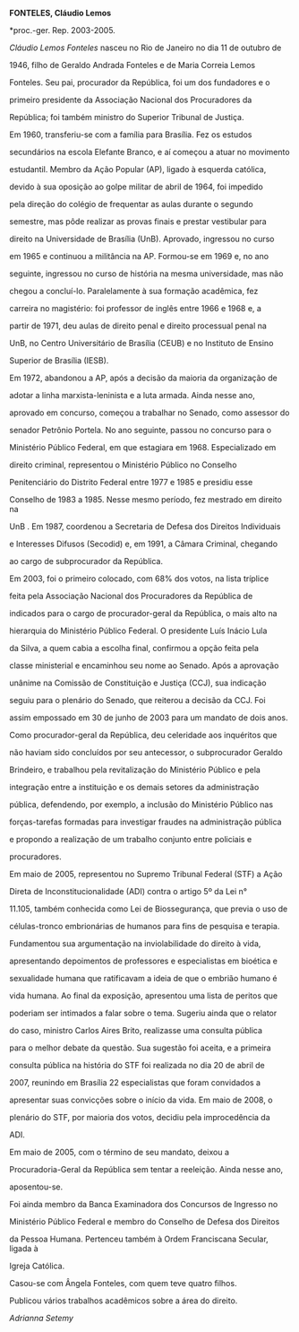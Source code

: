 **FONTELES, Cláudio Lemos**



\*proc.-ger. Rep. 2003-2005.



*Cláudio Lemos Fonteles* nasceu no Rio de Janeiro no dia 11 de outubro de

1946, filho de Geraldo Andrada Fonteles e de Maria Correia Lemos

Fonteles. Seu pai, procurador da República, foi um dos fundadores e o

primeiro presidente da Associação Nacional dos Procuradores da

República; foi também ministro do Superior Tribunal de Justiça.



Em 1960, transferiu-se com a família para Brasília. Fez os estudos

secundários na escola Elefante Branco, e aí começou a atuar no movimento

estudantil. Membro da Ação Popular (AP), ligado à esquerda católica,

devido à sua oposição ao golpe militar de abril de 1964, foi impedido

pela direção do colégio de frequentar as aulas durante o segundo

semestre, mas pôde realizar as provas finais e prestar vestibular para

direito na Universidade de Brasília (UnB). Aprovado, ingressou no curso

em 1965 e continuou a militância na AP. Formou-se em 1969 e, no ano

seguinte, ingressou no curso de história na mesma universidade, mas não

chegou a concluí-lo. Paralelamente à sua formação acadêmica, fez

carreira no magistério: foi professor de inglês entre 1966 e 1968 e, a

partir de 1971, deu aulas de direito penal e direito processual penal na

UnB, no Centro Universitário de Brasília (CEUB) e no Instituto de Ensino

Superior de Brasília (IESB).



Em 1972, abandonou a AP, após a decisão da maioria da organização de

adotar a linha marxista-leninista e a luta armada. Ainda nesse ano,

aprovado em concurso, começou a trabalhar no Senado, como assessor do

senador Petrônio Portela. No ano seguinte, passou no concurso para o

Ministério Público Federal, em que estagiara em 1968. Especializado em

direito criminal, representou o Ministério Público no Conselho

Penitenciário do Distrito Federal entre 1977 e 1985 e presidiu esse

Conselho de 1983 a 1985. Nesse mesmo período, fez mestrado em direito na

UnB . Em 1987, coordenou a Secretaria de Defesa dos Direitos Individuais

e Interesses Difusos (Secodid) e, em 1991, a Câmara Criminal, chegando

ao cargo de subprocurador da República.



Em 2003, foi o primeiro colocado, com 68% dos votos, na lista tríplice

feita pela Associação Nacional dos Procuradores da República de

indicados para o cargo de procurador-geral da República, o mais alto na

hierarquia do Ministério Público Federal. O presidente Luís Inácio Lula

da Silva, a quem cabia a escolha final, confirmou a opção feita pela

classe ministerial e encaminhou seu nome ao Senado. Após a aprovação

unânime na Comissão de Constituição e Justiça (CCJ), sua indicação

seguiu para o plenário do Senado, que reiterou a decisão da CCJ. Foi

assim empossado em 30 de junho de 2003 para um mandato de dois anos.



Como procurador-geral da República, deu celeridade aos inquéritos que

não haviam sido concluídos por seu antecessor, o subprocurador Geraldo

Brindeiro, e trabalhou pela revitalização do Ministério Público e pela

integração entre a instituição e os demais setores da administração

pública, defendendo, por exemplo, a inclusão do Ministério Público nas

forças-tarefas formadas para investigar fraudes na administração pública

e propondo a realização de um trabalho conjunto entre policiais e

procuradores.



Em maio de 2005, representou no Supremo Tribunal Federal (STF) a Ação

Direta de Inconstitucionalidade (ADI) contra o artigo 5º da Lei n°

11.105, também conhecida como Lei de Biossegurança, que previa o uso de

células-tronco embrionárias de humanos para fins de pesquisa e terapia.

Fundamentou sua argumentação na inviolabilidade do direito à vida,

apresentando depoimentos de professores e especialistas em bioética e

sexualidade humana que ratificavam a ideia de que o embrião humano é

vida humana. Ao final da exposição, apresentou uma lista de peritos que

poderiam ser intimados a falar sobre o tema. Sugeriu ainda que o relator

do caso, ministro Carlos Aires Brito, realizasse uma consulta pública

para o melhor debate da questão. Sua sugestão foi aceita, e a primeira

consulta pública na história do STF foi realizada no dia 20 de abril de

2007, reunindo em Brasília 22 especialistas que foram convidados a

apresentar suas convicções sobre o início da vida. Em maio de 2008, o

plenário do STF, por maioria dos votos, decidiu pela improcedência da

ADI.



Em maio de 2005, com o término de seu mandato, deixou a

Procuradoria-Geral da República sem tentar a reeleição. Ainda nesse ano,

aposentou-se.



Foi ainda membro da Banca Examinadora dos Concursos de Ingresso no

Ministério Público Federal e membro do Conselho de Defesa dos Direitos

da Pessoa Humana. Pertenceu também à Ordem Franciscana Secular, ligada à

Igreja Católica.



Casou-se com Ângela Fonteles, com quem teve quatro filhos.



Publicou vários trabalhos acadêmicos sobre a área do direito.



*Adrianna Setemy*



